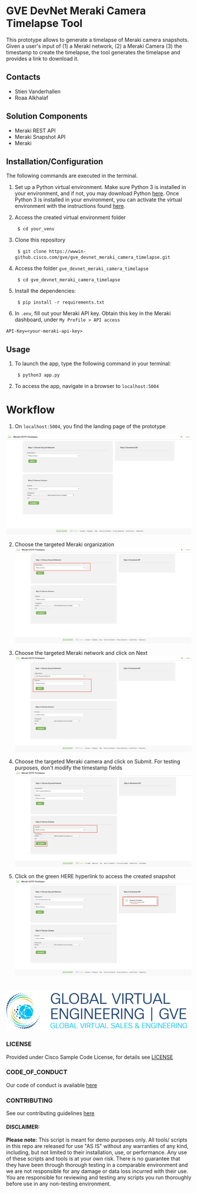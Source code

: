 # GVE DevNet Meraki Camera Timelapse Tool
This prototype allows to generate a timelapse of Meraki camera snapshots. Given a user's input of (1) a Meraki network, (2) a Meraki Camera (3) the timestamp to create the timelapse, the tool generates the timelapse and provides a link to download it.

## Contacts
* Stien Vanderhallen
* Roaa Alkhalaf

## Solution Components
* Meraki REST API
* Meraki Snapshot API
* Meraki


## Installation/Configuration
The following commands are executed in the terminal.

1. Set up a Python virtual environment. Make sure Python 3 is installed in your environment, and if not, you may download Python [here](https://www.python.org/downloads/). 
Once Python 3 is installed in your environment, you can activate the virtual environment with the instructions found [here](https://docs.python.org/3/tutorial/venv.html). 

2. Access the created virtual environment folder

        $ cd your_venv

3. Clone this repository

        $ git clone https://wwwin-github.cisco.com/gve/gve_devnet_meraki_camera_timelapse.git

4. Access the folder `gve_devnet_meraki_camera_timelapse`

        $ cd gve_devnet_meraki_camera_timelapse

5. Install the dependencies:

        $ pip install -r requirements.txt

6. In `.env`, fill out your Meraki API key. Obtain this key in the Meraki dashboard, under `My Profile > API access`

```
API-Key=<your-meraki-api-key>
```

## Usage
1. To launch the app, type the following command in your terminal:

        $ python3 app.py

2. To access the app, navigate in a browser to `localhost:5004`


# Workflow

1. On `localhost:5004`, you find the landing page of the prototype

![](IMAGES/1.png)

2. Choose the targeted Meraki organization 
![](IMAGES/2.png)

3. Choose the targeted Meraki network and click on Next 
![](IMAGES/3.png)

4. Choose the targeted Meraki camera and click on Submit. For testing purposes, don't modify the timestamp fields
![](IMAGES/4.png)

5. Click on the green HERE hyperlink to access the created snapshot
![](IMAGES/5.png)

# 


![/IMAGES/0image.png](/IMAGES/0image.png)

### LICENSE

Provided under Cisco Sample Code License, for details see [LICENSE](LICENSE.md)

### CODE_OF_CONDUCT

Our code of conduct is available [here](CODE_OF_CONDUCT.md)

### CONTRIBUTING

See our contributing guidelines [here](CONTRIBUTING.md)

#### DISCLAIMER:
<b>Please note:</b> This script is meant for demo purposes only. All tools/ scripts in this repo are released for use "AS IS" without any warranties of any kind, including, but not limited to their installation, use, or performance. Any use of these scripts and tools is at your own risk. There is no guarantee that they have been through thorough testing in a comparable environment and we are not responsible for any damage or data loss incurred with their use.
You are responsible for reviewing and testing any scripts you run thoroughly before use in any non-testing environment.
